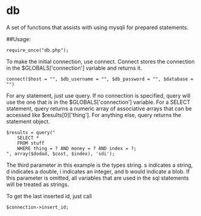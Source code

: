 # db
A set of functions that assists with using mysqli for prepared statements.

##Usage:

	require_once("db.php");

To make the initial connection, use connect.  Connect stores the connection in the $GLOBALS['connection'] variable and returns it.  

	connect($host = "", $db_username = "", $db_password = "", $database = "")

For any statement, just use query.  If no connection is specified, query will use the one that is in the $GLOBALS['connection'] variable.  For a SELECT statement, query returns a numeric array of associative arrays that can be accessed like $results[0]['thing'].  For anything else, query returns the statement object.

	$results = query("
		SELECT *
		FROM stuff
		WHERE thing = ? AND money = ? AND index = ?;
	", array($dodad, $cost, $index), 'sdi');

The third parameter in this example is the types string.  s indicates a string, d indicates a double, i indicates an integer, and b would indicate a blob.  If this parameter is omitted, all variables that are used in the sql statements will be treated as strings.

To get the last inserted id, just call 

	$connection->insert_id;
